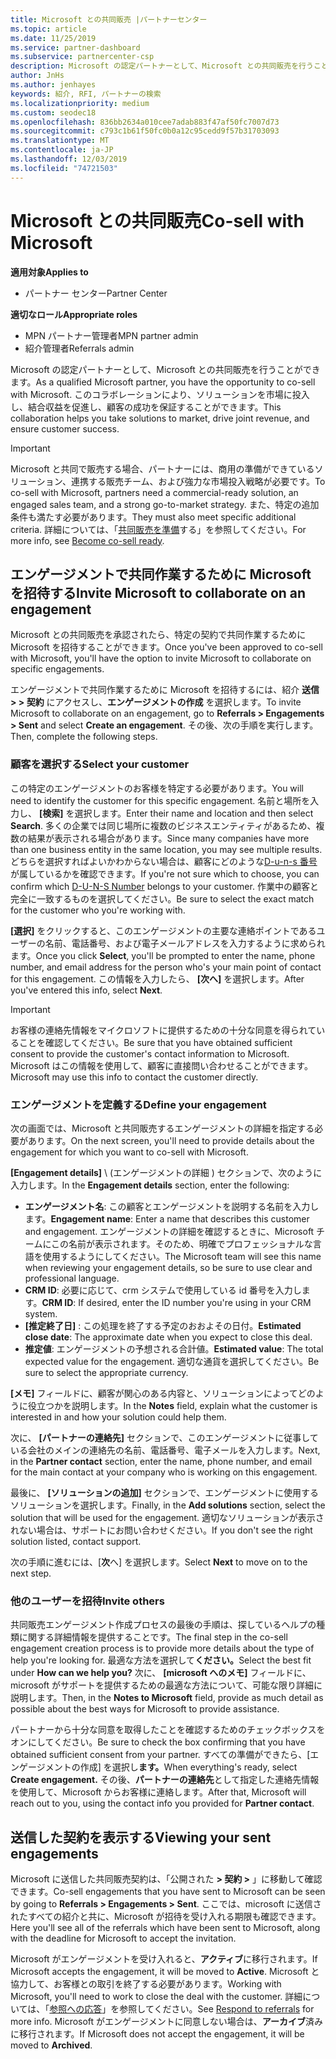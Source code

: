 ```yaml
---
title: Microsoft との共同販売 |パートナーセンター
ms.topic: article
ms.date: 11/25/2019
ms.service: partner-dashboard
ms.subservice: partnercenter-csp
description: Microsoft の認定パートナーとして、Microsoft との共同販売を行うことができます。 契約を定義する方法、Microsoft に招待して共同作業する方法、または送信した契約を表示する方法について説明します。
author: JnHs
ms.author: jenhayes
keywords: 紹介, RFI, パートナーの検索
ms.localizationpriority: medium
ms.custom: seodec18
ms.openlocfilehash: 836bb2634a010cee7adab883f47af50fc7007d73
ms.sourcegitcommit: c793c1b61f50fc0b0a12c95cedd9f57b31703093
ms.translationtype: MT
ms.contentlocale: ja-JP
ms.lasthandoff: 12/03/2019
ms.locfileid: "74721503"
---
```

# <a name="co-sell-with-microsoft"></a><span data-ttu-id="93430-105">Microsoft との共同販売</span><span class="sxs-lookup"><span data-stu-id="93430-105">Co-sell with Microsoft</span></span>

<span data-ttu-id="93430-106">**適用対象**</span><span class="sxs-lookup"><span data-stu-id="93430-106">**Applies to**</span></span>

-  <span data-ttu-id="93430-107">パートナー センター</span><span class="sxs-lookup"><span data-stu-id="93430-107">Partner Center</span></span>

<span data-ttu-id="93430-108">**適切なロール**</span><span class="sxs-lookup"><span data-stu-id="93430-108">**Appropriate roles**</span></span>

- <span data-ttu-id="93430-109">MPN パートナー管理者</span><span class="sxs-lookup"><span data-stu-id="93430-109">MPN partner admin</span></span>
- <span data-ttu-id="93430-110">紹介管理者</span><span class="sxs-lookup"><span data-stu-id="93430-110">Referrals admin</span></span>

<span data-ttu-id="93430-111">Microsoft の認定パートナーとして、Microsoft との共同販売を行うことができます。</span><span class="sxs-lookup"><span data-stu-id="93430-111">As a qualified Microsoft partner, you have the opportunity to co-sell with Microsoft.</span></span> <span data-ttu-id="93430-112">このコラボレーションにより、ソリューションを市場に投入し、結合収益を促進し、顧客の成功を保証することができます。</span><span class="sxs-lookup"><span data-stu-id="93430-112">This collaboration helps you take solutions to market, drive joint revenue, and ensure customer success.</span></span>

> [!IMPORTANT]
> <span data-ttu-id="93430-113">Microsoft と共同で販売する場合、パートナーには、商用の準備ができているソリューション、連携する販売チーム、および強力な市場投入戦略が必要です。</span><span class="sxs-lookup"><span data-stu-id="93430-113">To co-sell with Microsoft, partners need a commercial-ready solution, an engaged sales team, and a strong go-to-market strategy.</span></span> <span data-ttu-id="93430-114">また、特定の追加条件も満たす必要があります。</span><span class="sxs-lookup"><span data-stu-id="93430-114">They must also meet specific additional criteria.</span></span> <span data-ttu-id="93430-115">詳細については、「[共同販売を準備](https://partner.microsoft.com/reach-customers/selling-with-microsoft#become-ready)する」を参照してください。</span><span class="sxs-lookup"><span data-stu-id="93430-115">For more info, see [Become co-sell ready](https://partner.microsoft.com/reach-customers/selling-with-microsoft#become-ready).</span></span>

## <a name="invite-microsoft-to-collaborate-on-an-engagement"></a><span data-ttu-id="93430-116">エンゲージメントで共同作業するために Microsoft を招待する</span><span class="sxs-lookup"><span data-stu-id="93430-116">Invite Microsoft to collaborate on an engagement</span></span>

<span data-ttu-id="93430-117">Microsoft との共同販売を承認されたら、特定の契約で共同作業するために Microsoft を招待することができます。</span><span class="sxs-lookup"><span data-stu-id="93430-117">Once you've been approved to co-sell with Microsoft, you'll have the option to invite Microsoft to collaborate on specific engagements.</span></span>

<span data-ttu-id="93430-118">エンゲージメントで共同作業するために Microsoft を招待するには、紹介 **送信 > > 契約** にアクセスし、**エンゲージメントの作成** を選択します。</span><span class="sxs-lookup"><span data-stu-id="93430-118">To invite Microsoft to collaborate on an engagement, go to **Referrals > Engagements > Sent** and select **Create an engagement**.</span></span> <span data-ttu-id="93430-119">その後、次の手順を実行します。</span><span class="sxs-lookup"><span data-stu-id="93430-119">Then, complete the following steps.</span></span>

### <a name="select-your-customer"></a><span data-ttu-id="93430-120">顧客を選択する</span><span class="sxs-lookup"><span data-stu-id="93430-120">Select your customer</span></span>

<span data-ttu-id="93430-121">この特定のエンゲージメントのお客様を特定する必要があります。</span><span class="sxs-lookup"><span data-stu-id="93430-121">You will need to identify the customer for this specific engagement.</span></span> <span data-ttu-id="93430-122">名前と場所を入力し、 **[検索]** を選択します。</span><span class="sxs-lookup"><span data-stu-id="93430-122">Enter their name and location and then select **Search**.</span></span> <span data-ttu-id="93430-123">多くの企業では同じ場所に複数のビジネスエンティティがあるため、複数の結果が表示される場合があります。</span><span class="sxs-lookup"><span data-stu-id="93430-123">Since many companies have more than one business entity in the same location, you may see multiple results.</span></span> <span data-ttu-id="93430-124">どちらを選択すればよいかわからない場合は、顧客にどのような[D-u-n-s 番号](https://www.dnb.com/duns-number.html)が属しているかを確認できます。</span><span class="sxs-lookup"><span data-stu-id="93430-124">If you're not sure which to choose, you can confirm which [D-U-N-S Number](https://www.dnb.com/duns-number.html) belongs to your customer.</span></span> <span data-ttu-id="93430-125">作業中の顧客と完全に一致するものを選択してください。</span><span class="sxs-lookup"><span data-stu-id="93430-125">Be sure to select the exact match for the customer who you're working with.</span></span> 

<span data-ttu-id="93430-126">**[選択]** をクリックすると、このエンゲージメントの主要な連絡ポイントであるユーザーの名前、電話番号、および電子メールアドレスを入力するように求められます。</span><span class="sxs-lookup"><span data-stu-id="93430-126">Once you click **Select**, you'll be prompted to enter the name, phone number, and email address for the person who's your main point of contact for this engagement.</span></span> <span data-ttu-id="93430-127">この情報を入力したら、 **[次へ]** を選択します。</span><span class="sxs-lookup"><span data-stu-id="93430-127">After you've entered this info, select **Next**.</span></span>

> [!IMPORTANT]
> <span data-ttu-id="93430-128">お客様の連絡先情報をマイクロソフトに提供するための十分な同意を得られていることを確認してください。</span><span class="sxs-lookup"><span data-stu-id="93430-128">Be sure that you have obtained sufficient consent to provide the customer's contact information to Microsoft.</span></span> <span data-ttu-id="93430-129">Microsoft はこの情報を使用して、顧客に直接問い合わせることができます。</span><span class="sxs-lookup"><span data-stu-id="93430-129">Microsoft may use this info to contact the customer directly.</span></span>

### <a name="define-your-engagement"></a><span data-ttu-id="93430-130">エンゲージメントを定義する</span><span class="sxs-lookup"><span data-stu-id="93430-130">Define your engagement</span></span>

<span data-ttu-id="93430-131">次の画面では、Microsoft と共同販売するエンゲージメントの詳細を指定する必要があります。</span><span class="sxs-lookup"><span data-stu-id="93430-131">On the next screen, you'll need to provide details about the engagement for which you want to co-sell with Microsoft.</span></span>

<span data-ttu-id="93430-132">**[Engagement details]** \ (エンゲージメントの詳細 \) セクションで、次のように入力します。</span><span class="sxs-lookup"><span data-stu-id="93430-132">In the **Engagement details** section, enter the following:</span></span>
- <span data-ttu-id="93430-133">**エンゲージメント名**: この顧客とエンゲージメントを説明する名前を入力します。</span><span class="sxs-lookup"><span data-stu-id="93430-133">**Engagement name**: Enter a name that describes this customer and engagement.</span></span> <span data-ttu-id="93430-134">エンゲージメントの詳細を確認するときに、Microsoft チームにこの名前が表示されます。そのため、明確でプロフェッショナルな言語を使用するようにしてください。</span><span class="sxs-lookup"><span data-stu-id="93430-134">The Microsoft team will see this name when reviewing your engagement details, so be sure to use clear and professional language.</span></span>
- <span data-ttu-id="93430-135">**CRM ID**: 必要に応じて、crm システムで使用している id 番号を入力します。</span><span class="sxs-lookup"><span data-stu-id="93430-135">**CRM ID**: If desired, enter the ID number you're using in your CRM system.</span></span>
- <span data-ttu-id="93430-136">**[推定終了日]** : この処理を終了する予定のおおよその日付。</span><span class="sxs-lookup"><span data-stu-id="93430-136">**Estimated close date**: The approximate date when you expect to close this deal.</span></span>
- <span data-ttu-id="93430-137">**推定値**: エンゲージメントの予想される合計値。</span><span class="sxs-lookup"><span data-stu-id="93430-137">**Estimated value**: The total expected value for the engagement.</span></span> <span data-ttu-id="93430-138">適切な通貨を選択してください。</span><span class="sxs-lookup"><span data-stu-id="93430-138">Be sure to select the appropriate currency.</span></span>

<span data-ttu-id="93430-139">**[メモ]** フィールドに、顧客が関心のある内容と、ソリューションによってどのように役立つかを説明します。</span><span class="sxs-lookup"><span data-stu-id="93430-139">In the **Notes** field, explain what the customer is interested in and how your solution could help them.</span></span>

 <span data-ttu-id="93430-140">次に、 **[パートナーの連絡先]** セクションで、このエンゲージメントに従事している会社のメインの連絡先の名前、電話番号、電子メールを入力します。</span><span class="sxs-lookup"><span data-stu-id="93430-140">Next, in the **Partner contact** section, enter the name, phone number, and email for the main contact at your company who is working on this engagement.</span></span>

<span data-ttu-id="93430-141">最後に、 **[ソリューションの追加]** セクションで、エンゲージメントに使用するソリューションを選択します。</span><span class="sxs-lookup"><span data-stu-id="93430-141">Finally, in the **Add solutions** section, select the solution that will be used for the engagement.</span></span> <span data-ttu-id="93430-142">適切なソリューションが表示されない場合は、サポートにお問い合わせください。</span><span class="sxs-lookup"><span data-stu-id="93430-142">If you don't see the right solution listed, contact support.</span></span>

<span data-ttu-id="93430-143">次の手順に進むには、[**次**へ] を選択します。</span><span class="sxs-lookup"><span data-stu-id="93430-143">Select **Next** to move on to the next step.</span></span>

### <a name="invite-others"></a><span data-ttu-id="93430-144">他のユーザーを招待</span><span class="sxs-lookup"><span data-stu-id="93430-144">Invite others</span></span>

<span data-ttu-id="93430-145">共同販売エンゲージメント作成プロセスの最後の手順は、探しているヘルプの種類に関する詳細情報を提供することです。</span><span class="sxs-lookup"><span data-stu-id="93430-145">The final step in the co-sell engagement creation process is to provide more details about the type of help you're looking for.</span></span> <span data-ttu-id="93430-146">最適な方法を選択して**ください。**</span><span class="sxs-lookup"><span data-stu-id="93430-146">Select the best fit under **How can we help you?**</span></span> <span data-ttu-id="93430-147">次に、 **[microsoft へのメモ]** フィールドに、microsoft がサポートを提供するための最適な方法について、可能な限り詳細に説明します。</span><span class="sxs-lookup"><span data-stu-id="93430-147">Then, in the **Notes to Microsoft** field, provide as much detail as possible about the best ways for Microsoft to provide assistance.</span></span>

<span data-ttu-id="93430-148">パートナーから十分な同意を取得したことを確認するためのチェックボックスをオンにしてください。</span><span class="sxs-lookup"><span data-stu-id="93430-148">Be sure to check the box confirming that you have obtained sufficient consent from your partner.</span></span> <span data-ttu-id="93430-149">すべての準備ができたら、[エンゲージメントの作成] を選択し**ます。**</span><span class="sxs-lookup"><span data-stu-id="93430-149">When everything's ready, select **Create engagement.**</span></span> <span data-ttu-id="93430-150">その後、**パートナーの連絡先**として指定した連絡先情報を使用して、Microsoft からお客様に連絡します。</span><span class="sxs-lookup"><span data-stu-id="93430-150">After that, Microsoft will reach out to you, using the contact info you provided for **Partner contact**.</span></span>

## <a name="viewing-your-sent-engagements"></a><span data-ttu-id="93430-151">送信した契約を表示する</span><span class="sxs-lookup"><span data-stu-id="93430-151">Viewing your sent engagements</span></span>

<span data-ttu-id="93430-152">Microsoft に送信した共同販売契約は、「公開された **> 契約 >** 」に移動して確認できます。</span><span class="sxs-lookup"><span data-stu-id="93430-152">Co-sell engagements that you have sent to Microsoft can be seen by going to **Referrals > Engagements > Sent**.</span></span> <span data-ttu-id="93430-153">ここでは、microsoft に送信されたすべての紹介と共に、Microsoft が招待を受け入れる期限も確認できます。</span><span class="sxs-lookup"><span data-stu-id="93430-153">Here you'll see all of the referrals which have been sent to Microsoft, along with the deadline for Microsoft to accept the invitation.</span></span>

<span data-ttu-id="93430-154">Microsoft がエンゲージメントを受け入れると、**アクティブ**に移行されます。</span><span class="sxs-lookup"><span data-stu-id="93430-154">If Microsoft accepts the engagement, it will be moved to **Active**.</span></span> <span data-ttu-id="93430-155">Microsoft と協力して、お客様との取引を終了する必要があります。</span><span class="sxs-lookup"><span data-stu-id="93430-155">Working with Microsoft, you'll need to work to close the deal with the customer.</span></span> <span data-ttu-id="93430-156">詳細については、「[参照への応答](responding-to-referrals.md)」を参照してください。</span><span class="sxs-lookup"><span data-stu-id="93430-156">See [Respond to referrals](responding-to-referrals.md) for more info.</span></span> <span data-ttu-id="93430-157">Microsoft がエンゲージメントに同意しない場合は、**アーカイブ**済みに移行されます。</span><span class="sxs-lookup"><span data-stu-id="93430-157">If Microsoft does not accept the engagement, it will be moved to **Archived**.</span></span>
